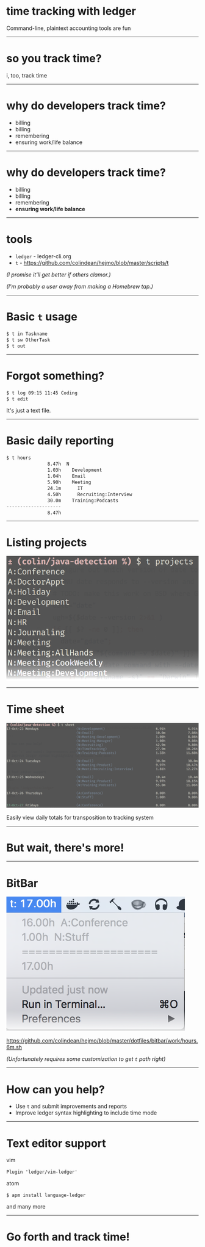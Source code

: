 # time tracking with ledger

Command-line, plaintext accounting tools are fun

---

# so you track time?

i, too, track time

---

# why do developers track time?

* billing
* billing
* remembering
* ensuring work/life balance

---

# why do developers track time?

* billing
* billing
* remembering
* **ensuring work/life balance**

---

# tools

* `ledger` - ledger-cli.org
* `t` - https://github.com/colindean/hejmo/blob/master/scripts/t

_(I promise it'll get better if others clamor.)_

_(I'm probably a user away from making a Homebrew tap.)_

---

# Basic `t` usage

```
$ t in Taskname
$ t sw OtherTask
$ t out
```

---

# Forgot something?

```
$ t log 09:15 11:45 Coding
$ t edit
```

It's just a text file.

---

# Basic daily reporting

```
$ t hours
               8.47h  N
               1.03h    Development
               1.04h    Email
               5.90h    Meeting
               24.1m      IT
               4.50h      Recruiting:Interview
               30.0m    Training:Podcasts
--------------------
               8.47h
```

---

# Listing projects

![](projects.png)

---

# Time sheet

![](sheet.png)

Easily view daily totals for transposition to tracking system

---

# But wait, there's more!

---

# BitBar

![](bitbar.png)

https://github.com/colindean/hejmo/blob/master/dotfiles/bitbar/work/hours.6m.sh

_(Unfortunately requires some customization to get `t` path right)_

---

# How can you help?

* Use `t` and submit improvements and reports
* Improve ledger syntax highlighting to include time mode

---

# Text editor support

vim
```
Plugin 'ledger/vim-ledger'
```
atom

```
$ apm install language-ledger
```
and many more

---

# Go forth and track time!